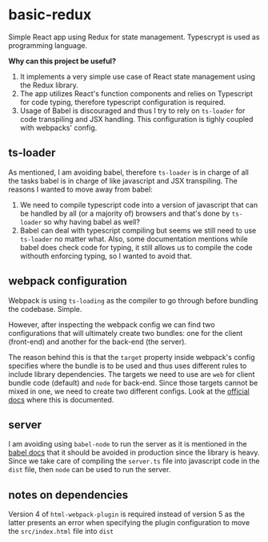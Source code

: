# basic-redux
Simple React app using Redux for state management. Typescrypt is used as programming language.

**Why can this project be useful?**

1. It implements a very simple use case of React state management using the Redux library.
1. The app utilizes React's function components and relies on Typescript for code typing, therefore typescript configuration is required.
1. Usage of Babel is discouraged and thus I try to rely on `ts-loader` for code transpiling and JSX handling. This configuration is tighly coupled with webpacks' config.

## ts-loader

As mentioned, I am avoiding babel, therefore `ts-loader` is in charge of all the tasks babel is in charge of like javascript and JSX transpiling.
The reasons I wanted to move away from babel:

1. We need to compile typescript code into a version of javascript that can be handled by all (or a majority of) browsers and that's done by `ts-loader` so why having babel as well?
1. Babel can deal with typescript compiling but seems we still need to use `ts-loader` no matter what. Also, some documentation mentions while babel does check code for typing, it still allows us to compile the code withouth enforcing typing, so I wanted to avoid that.

## webpack configuration

Webpack is using `ts-loading` as the compiler to go through before bundling the codebase. Simple.

However, after inspecting the webpack config we can find two configurations that will ultimately create two bundles: one for the client (front-end) and another for the back-end (the server).

The reason behind this is that the `target` property inside webpack's config specifies where the bundle is to be used and thus uses different rules to include library dependencies.
The targets we need to use are `web` for client bundle code (default) and `node` for back-end. Since those targets cannot be mixed in one, we need to create two different configs.
Look at the [official docs](https://webpack.js.org/concepts/targets/) where this is documented.

## server
I am avoiding using `babel-node` to run the server as it is mentioned in the [babel docs](https://babeljs.io/docs/en/babel-node) that it should be avoided in production since the library is heavy.
Since we take care of compiling the `server.ts` file into javascript code in the `dist` file, then `node` can be used to run the server.

## notes on dependencies
Version 4 of `html-webpack-plugin` is required instead of version 5 as the latter presents an error when specifying the plugin configuration to move the `src/index.html` file into `dist`
